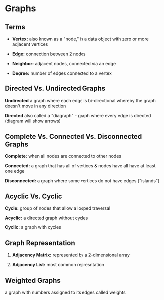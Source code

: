 # Graphs

## Terms
- **Vertex:** also known as a "node," is a data object with zero or more adjacent vertices

- **Edge:** connection between 2 nodes

- **Neighbor:** adjacent nodes, connected via an edge

- **Degree:** number of edges connected to a vertex

## Directed Vs. Undirected Graphs

**Undirected**
a graph where each edge is bi-directional whereby the graph doesn't move in any direction

**Directed**
also called a "diagraph" - graph where every edge is directed (diagram will show arrows)

## Complete Vs. Connected Vs. Disconnected Graphs
**Complete:**
when all nodes are connected to other nodes

**Connected:**
a graph that has all of vertices & nodes have all have at least one edge

**Disconnected:**
a graph where some vertices do not have edges ("islands")

## Acyclic Vs. Cyclic

**Cycle:** group of nodes that allow a looped traversal

**Acyclic:** a directed graph without cycles

**Cyclic:** a graph with cycles

## Graph Representation
1. **Adjacency Matrix:**
represented by a 2-dimensional array

1. **Adjacency List:**
most common represntation

## Weighted Graphs
a graph with numbers assigned to its edges called weights
